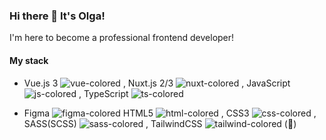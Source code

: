 ### Hi there 👋 It's Olga!

I'm here to become a professional frontend developer!

#### My stack

- Vue.js 3 ![vue-colored](https://user-images.githubusercontent.com/82393316/231787838-9b7537fe-acde-45d0-9042-de8bf815b133.svg)
, Nuxt.js 2/3 ![nuxt-colored](https://user-images.githubusercontent.com/82393316/231788034-017bfb62-5ced-454f-a32c-76956f9f5be2.svg)
, JavaScript ![js-colored](https://user-images.githubusercontent.com/82393316/231788211-a3fc6636-5e4e-4c7e-80b8-588db5ee8da7.svg)
, TypeScript ![ts-colored](https://user-images.githubusercontent.com/82393316/231788318-99382924-82a6-41f5-a386-29a7835ac26a.svg)

- Figma  ![figma-colored](https://user-images.githubusercontent.com/82393316/231790862-52173d96-155b-4ff3-8b5c-e5502bdb7785.svg) HTML5 ![html-colored](https://user-images.githubusercontent.com/82393316/231789473-10885ecb-76ae-4dc5-9abf-b87ccb76442e.svg)
, CSS3 ![css-colored](https://user-images.githubusercontent.com/82393316/231789766-b6c4c7bf-d04d-40e4-916a-181330b99a7d.svg)
, SASS(SCSS) ![sass-colored](https://user-images.githubusercontent.com/82393316/231790278-7c3895ac-503f-40dc-9164-1bdb136f1e60.svg)
, TailwindCSS ![tailwind-colored](https://user-images.githubusercontent.com/82393316/231790326-821648a8-b52e-4844-91e0-c046df87bbdc.svg)
 (🧡)

